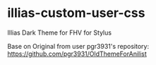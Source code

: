 # illias-custom-user-css

Illias Dark Theme for FHV for Stylus

Base on Original from user pgr3931's repository: https://github.com/pgr3931/OldThemeForAnilist
